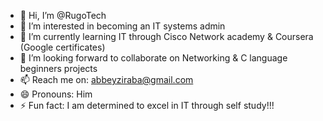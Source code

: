 - 👋 Hi, I’m @RugoTech
- 👀 I’m interested in becoming an IT systems admin
- 🌱 I’m currently learning IT through Cisco Network academy & Coursera (Google certificates) 
- 💞️ I’m looking forward to collaborate on Networking & C language beginners projects 
- 📫 Reach me on: abbeyziraba@gmail.com
- 😄 Pronouns: Him
- ⚡ Fun fact: I am determined to excel in IT through self study!!!
<!---
RugoTech/RugoTech is a ✨ special ✨ repository because its `README.md` (this file) appears on your GitHub profile.
You can click the Preview link to take a look at your changes.
--->
